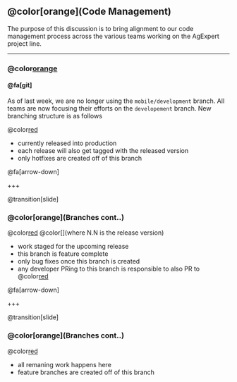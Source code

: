 ## @color[orange](Code Management)

The purpose of this discussion is to bring alignment to our code management process across the various teams working on the AgExpert project line.

---

### @color[orange](Branches) 

#### @fa[git] 

As of last week, we are no longer using the `mobile/development` branch. All teams are now focusing their efforts on the `developement` branch. New branching structure is as follows

 @color[red](master)
    
  - currently released into production
  - each release will also get tagged with the released version
  - only hotfixes are created off of this branch

@fa[arrow-down]

+++

@transition[slide]

### @color[orange](Branches cont..)

 @color[red](release/[N.N]) @color[](where N.N is the release version)
 
  - work staged for the upcoming release
  - this branch is feature complete
  - only bug fixes once this branch is created
  - any developer PRing to this branch is responsible to also PR to @color[red](development)

@fa[arrow-down]

+++

@transition[slide]

### @color[orange](Branches cont..)

 @color[red](development)

  - all remaning work happens here
  - feature branches are created off of this branch